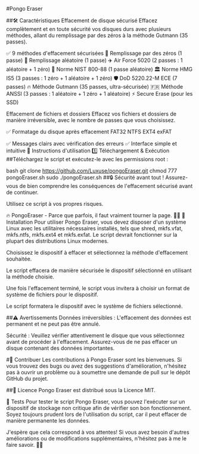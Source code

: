 #Pongo Eraser

##🛠 Caractéristiques
Effacement de disque sécurisé
Effacez complètement et en toute sécurité vos disques durs avec plusieurs méthodes, allant du remplissage par des zéros à la méthode Gutmann (35 passes).

  ✅ 9 méthodes d'effacement sécurisées
  🛑 Remplissage par des zéros (1 passe)
  🔄 Remplissage aléatoire (1 passe)
  ✈️ Air Force 5020 (2 passes : 1 aléatoire + 1 zéro)
  🔐 Norme NIST 800-88 (1 passe aléatoire)
  🏛️ Norme HMG IS5 (3 passes : 1 zéro + 1 aléatoire + 1 zéro)
  🛡 DoD 5220.22-M ECE (7 passes)
  🔥 Méthode Gutmann (35 passes, ultra-sécurisée)
  🇫🇷 Méthode ANSSI (3 passes : 1 aléatoire + 1 zéro + 1 aléatoire)
  ⚡ Secure Erase (pour les SSD)

Effacement de fichiers et dossiers
Effacez vos fichiers et dossiers de manière irréversible, avec le nombre de passes que vous choisissez.

✅ Formatage du disque après effacement
FAT32
NTFS
EXT4
exFAT

✅ Messages clairs avec vérification des erreurs
✅ Interface simple et intuitive
📜 Instructions d'utilisation
1️⃣ Téléchargement & Exécution
##Téléchargez le script et exécutez-le avec les permissions root :

bash
git clone https://github.com/Luxuse/pongoEraser.git
chmod 777 pongoEraser.sh
sudo ./pongoEraser.sh
##🔒 Sécurité avant tout !
Assurez-vous de bien comprendre les conséquences de l'effacement sécurisé avant de continuer.

Utilisez ce script à vos propres risques.

🔥 PongoEraser - Parce que parfois, il faut vraiment tourner la page. 📄💥
🚀 Installation
Pour utiliser Pongo Eraser, vous devez disposer d'un système Linux avec les utilitaires nécessaires installés, tels que shred, mkfs.vfat, mkfs.ntfs, mkfs.ext4 et mkfs.exfat. Le script devrait fonctionner sur la plupart des distributions Linux modernes.


Choisissez le dispositif à effacer et sélectionnez la méthode d'effacement souhaitée.

Le script effacera de manière sécurisée le dispositif sélectionné en utilisant la méthode choisie.

Une fois l'effacement terminé, le script vous invitera à choisir un format de système de fichiers pour le dispositif.

Le script formatera le dispositif avec le système de fichiers sélectionné.

##⚠️ Avertissements
Données irréversibles : L'effacement des données est permanent et ne peut pas être annulé.

Sécurité : Veuillez vérifier attentivement le disque que vous sélectionnez avant de procéder à l'effacement. Assurez-vous de ne pas effacer un disque contenant des données importantes.

#🤝 Contribuer
Les contributions à Pongo Eraser sont les bienvenues. Si vous trouvez des bugs ou avez des suggestions d'amélioration, n'hésitez pas à ouvrir un problème ou à soumettre une demande de pull sur le dépôt GitHub du projet.

##📜 Licence
Pongo Eraser est distribué sous la Licence MIT.

🧪 Tests
Pour tester le script Pongo Eraser, vous pouvez l'exécuter sur un dispositif de stockage non critique afin de vérifier son bon fonctionnement. Soyez toujours prudent lors de l'utilisation du script, car il peut effacer de manière permanente les données.

J'espère que cela correspond à vos attentes! Si vous avez besoin d'autres améliorations ou de modifications supplémentaires, n'hésitez pas à me le faire savoir. 🚀😊

